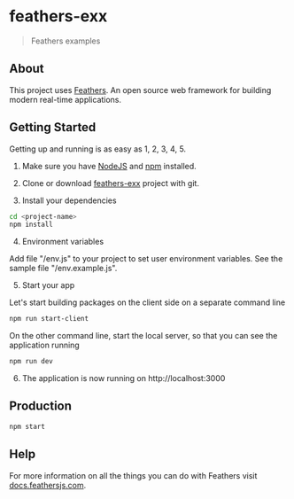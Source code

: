 # feathers-exx

> Feathers examples

## About

This project uses [Feathers](http://feathersjs.com). An open source web framework for building modern real-time applications.

## Getting Started

Getting up and running is as easy as 1, 2, 3, 4, 5.

1. Make sure you have [NodeJS](https://nodejs.org/) and [npm](https://www.npmjs.com/) installed.

2. Clone or download [feathers-exx](https://github.com/bsa-git/feathers-exx) project with git.

3. Install your dependencies

  ```bash
  cd <project-name>
  npm install
  ```

4. Environment variables

Add file "/env.js" to your project to set user environment variables.
See the sample file "/env.example.js".

5. Start your app

Let's start building packages on the client side on a separate command line

  ```bash
  npm run start-client
  ```

On the other command line, start the local server, so that you can see the application running

  ```bash
  npm run dev
  ```

6. The application is now running on http://localhost:3000

## Production

```bash
npm start
```

## Help

For more information on all the things you can do with Feathers visit [docs.feathersjs.com](http://docs.feathersjs.com).
